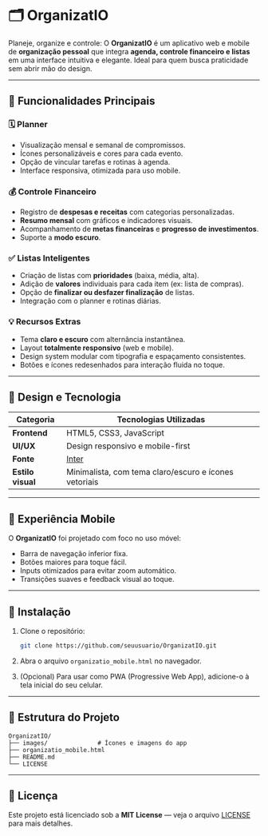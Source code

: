 # 🗂️ OrganizatIO

Planeje, organize e controle: O **OrganizatIO** é um aplicativo web e mobile de **organização pessoal** que integra **agenda, controle financeiro e listas** em uma interface intuitiva e elegante. Ideal para quem busca praticidade sem abrir mão do design.

---

## 🌟 Funcionalidades Principais

### 🗓️ Planner
- Visualização mensal e semanal de compromissos.  
- Ícones personalizáveis e cores para cada evento.  
- Opção de vincular tarefas e rotinas à agenda.  
- Interface responsiva, otimizada para uso mobile.

### 💰 Controle Financeiro
- Registro de **despesas e receitas** com categorias personalizadas.  
- **Resumo mensal** com gráficos e indicadores visuais.  
- Acompanhamento de **metas financeiras** e **progresso de investimentos**.  
- Suporte a **modo escuro**.

### ✅ Listas Inteligentes
- Criação de listas com **prioridades** (baixa, média, alta).  
- Adição de **valores** individuais para cada item (ex: lista de compras).  
- Opção de **finalizar ou desfazer finalização** de listas.  
- Integração com o planner e rotinas diárias.

### 💡 Recursos Extras
- Tema **claro e escuro** com alternância instantânea.  
- Layout **totalmente responsivo** (web e mobile).  
- Design system modular com tipografia e espaçamento consistentes.  
- Botões e ícones redesenhados para interação fluida no toque.

---

## 🎨 Design e Tecnologia

| Categoria | Tecnologias Utilizadas |
|------------|------------------------|
| **Frontend** | HTML5, CSS3, JavaScript |
| **UI/UX** | Design responsivo e mobile-first |
| **Fonte** | [Inter](https://fonts.google.com/specimen/Inter) |
| **Estilo visual** | Minimalista, com tema claro/escuro e ícones vetoriais |

---

## 📱 Experiência Mobile

O **OrganizatIO** foi projetado com foco no uso móvel:
- Barra de navegação inferior fixa.  
- Botões maiores para toque fácil.  
- Inputs otimizados para evitar zoom automático.  
- Transições suaves e feedback visual ao toque.

---

## 🚀 Instalação

1. Clone o repositório:  
   ```bash
   git clone https://github.com/seuusuario/OrganizatIO.git
   ```

2. Abra o arquivo `organizatio_mobile.html` no navegador.

3. (Opcional) Para usar como PWA (Progressive Web App), adicione-o à tela inicial do seu celular.

---

## 🧩 Estrutura do Projeto

```
OrganizatIO/
├── images/              # Ícones e imagens do app
├── organizatio_mobile.html
├── README.md
└── LICENSE
```

---

## 📜 Licença

Este projeto está licenciado sob a **MIT License** — veja o arquivo [LICENSE](LICENSE) para mais detalhes.
